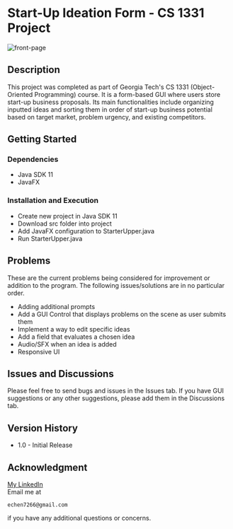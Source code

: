 # Start-Up Ideation Form - CS 1331 Project

![front-page]

## Description
This project was completed as part of Georgia Tech's CS 1331 (Object-Oriented Programming) course. It is a form-based GUI where users store start-up business proposals. Its main functionalities include organizing inputted ideas and sorting them in order of start-up business potential based on target market, problem urgency, and existing competitors.

## Getting Started

### Dependencies

* Java SDK 11
* JavaFX

### Installation and Execution

* Create new project in Java SDK 11
* Download src folder into project
* Add JavaFX configuration to StarterUpper.java
* Run StarterUpper.java

## Problems
These are the current problems being considered for improvement or addition to the program. The following issues/solutions are in no particular order.
* Adding additional prompts
* Add a GUI Control that displays problems on the scene as user submits them
* Implement a way to edit specific ideas
* Add a field that evaluates a chosen idea
* Audio/SFX when an idea is added
* Responsive UI

## Issues and Discussions
Please feel free to send bugs and issues in the Issues tab. If you have GUI suggestions or any other suggestions, please add them in the Discussions tab.

## Version History

* 1.0 - Initial Release

## Acknowledgment
[My LinkedIn](https://www.linkedin.com/in/ericchenatl/)<br/>
Email me at
```
echen7266@gmail.com
```
if you have any additional questions or concerns.

[front-page]: https://i.imgur.com/uuBDE7V.png
